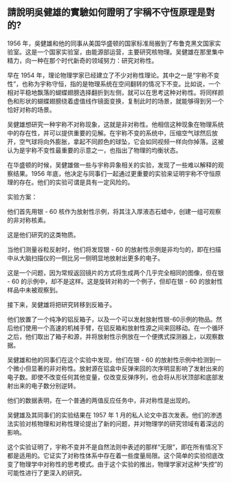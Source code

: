 ## 請說明吳健雄的實驗如何證明了宇稱不守恆原理是對的?

1956 年，吳健雄和他的同事从美国华盛顿的国家标准局搬到了布鲁克黑文国家实验室。这是一个国家实验室，由能源部运营，主要研究核物理。吴健雄在那里集中精力，向一种在那个时代新奇的领域努力：研究对称性。

早在 1954 年，理论物理学家已经建立了不少对称性理论。其中之一是“宇称不变性”，也称为宇称守恒，指的是物理系统在空间翻转的情况下不变。比如说，一个相对平稳地飘落的蝴蝶翅膀选择翻折到左侧，就可以在思考这种对称性。将同样颜色和形状的蝴蝶翅膀绕着虚值线作镜面变换，复制此时的场景，就能够得到另一个恰好对称的场景。

吴健雄想研究一种宇称不对称现象，这就是非对称性。他相信这种现象在物理系统中的存在性，并可以提供重要的见解。在宇称不变的系统中，压缩空气球然后放开，空气球将向外膨胀，拿起不同颜色的球坠，它会如同视频一样向你掉落。这被认为是宇称不变性最重要的示意之一，也指出了物理的均衡状态。

在华盛顿的时候，吴健雄做一些与宇称异象相关的实验，发现了一些难以解释的观察结果。1956 年底，他决定与同事们一起通过更重要的实验来证明宇称不守恒原理的存在。他们的实验可谓是具有一定风险的。

实验方案：

他们首先用银 - 60 核作为放射性示例，将其注入厚液态石蜡中，创建一组可观察的非对称核素。

这是他们研究的这类物质。

当他们测量谷粒反射时，他们将发现银 - 60 的放射性示例是非均匀的，即在扫描中从大脑扫描仪的一侧比另一侧明显地放射出更多的电子。

这是一个问题，因为常规返回镜片的方式将生成两个几乎完全相同的图像，但在银 - 60 的示例中，却不是这样。这是旋转对称的一个例子，但却在银 - 60 的放射性样品中未被观察到。

接下来，吴健雄将把研究转移到反箱子。

他们放置了一个纯净的铝反箱子，以及一个可以发射放射性银-60示例的物品。然后他们使用一个高速的机械手臂，在铝反箱和放射性源之间来回移动。在一个循环之后，他们取出了箱子和源，并将放射性示例放在一个便携式探测器上，以观察数据。

吴健雄和他的同事们在这个实验中发现，他们在银 - 60 的放射性示例中检测到一个微小但显著的非对称性。放射源在铝盒中反弹来回的次序明显影响了发射出来的电子数。即使不改变任何其他变量，仅改变反弹序列，也会将从形状顶部和底部发射出来的电子数分别逆转。

他们的数据表明，在一个普通的两值反应任务中，非对称性是出现的。

吴健雄及其同事们的实验结果在 1957 年 1 月的私人论文中首次发表。他们的渗透法实验对核物理和对称性理论提出了新的问题，并对物理学的研究领域有着深远的影响。

这个实验证明了，宇称不变并不是自然法则中表述的那样“无限”，即在所有情况下都是适用的。它证实了对称性体系中存在着一些度量局限。这个简单的实验彻底改变了物理学中对称性的思考模式。由于这个实验的推出，物理学家对这种“失控”的可能性进行了更深入的研究。